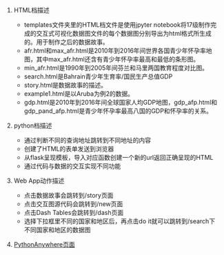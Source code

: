 1. HTML档描述
    - templates文件夹里的HTML档文件是使用jpyter notebook将17级制作完成的交互式可视化数据图文件的每个数据图分别导出为html格式所生成的。用于制作之后的数据故事。
    - afr.html和max_afr.html是2010年到2016年间世界各国青少年怀孕率地图，其中max_afr.html还含有青少年怀孕率最高和最低的条形图。
    - min_afr.html是1990年到2005年间芬兰和马里两国教育程度对比图。
    - search.html是Bahrain青少年生育率/国民生产总值GDP
    - story.html是数据故事的描述。
    - example1.html是以Aruba为例2的数据。
    - gdp.html是2010年到2016年间全球国家人均GDP地图，gdp_afp.html和gdp_pand_afp.html是青少年怀孕率最高八国的GDP和怀孕率的关系。


2. python档描述
    - 通过判断不同的查询地址跳转到不同地址的内容
    - 创建了HTML的表单发送到浏览器
    - 从flask呈现模板，导入对应函数创建一个新的url返回正确呈现的HTML
    - 通过代码与数据的交互实现不同功能


3. Web App动作描述
    - 点击数据故事会跳转到/story页面
    - 点击交互图源代码会跳转到/new页面
    - 点击Dash Tables会跳转到/dash页面
    - 选择下拉框里不同的国家和地区后，再点击do it就可以跳转到/search下不同国家和地区的数据图


4. [PythonAnywhere页面](http://lsm.pythonanywhere.com/)
